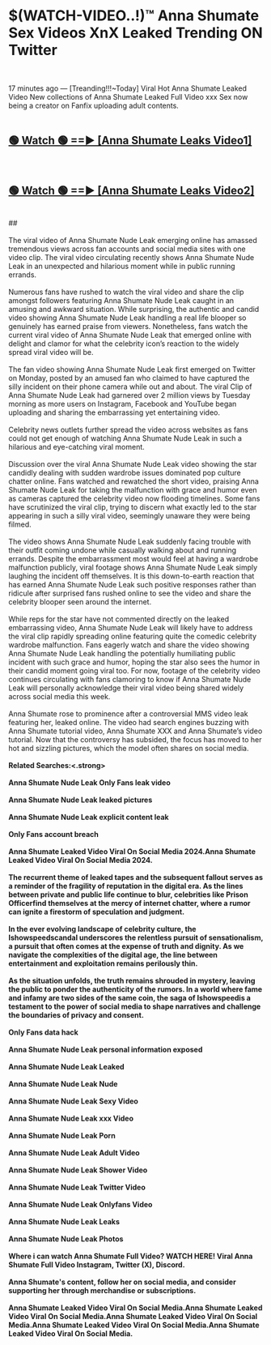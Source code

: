 # $(WATCH-VIDEO..!)™ Anna Shumate Sex Videos XnX Leaked Trending ON Twitter<br>
<br>

17 minutes ago — [Treanding!!!~Today] Viral Hot Anna Shumate Leaked Video New collections of Anna Shumate Leaked Full Video xxx Sex now being a creator on Fanfix uploading adult contents.
<br>
 <br>

##  <a href="https://best2vid.blogspot.com?title=Anna_Shumate">🟢 Watch 🟢 ==► [Anna Shumate Leaks Video1]</a><br>
  <br>

##  <a href="https://best2vid.blogspot.com?title=Anna_Shumate">🟢 Watch 🟢 ==► [Anna Shumate Leaks Video2]</a><br>
  <br>
  ##
  <br>
  <br>
The viral video of Anna Shumate Nude Leak emerging online has amassed tremendous views across fan accounts and social media sites with one video clip. The viral video circulating recently shows Anna Shumate Nude Leak in an unexpected and hilarious moment while in public running errands.
<br><br>
Numerous fans have rushed to watch the viral video and share the clip amongst followers featuring Anna Shumate Nude Leak caught in an amusing and awkward situation. While surprising, the authentic and candid video showing Anna Shumate Nude Leak handling a real life blooper so genuinely has earned praise from viewers. Nonetheless, fans watch the current viral video of Anna Shumate Nude Leak that emerged online with delight and clamor for what the celebrity icon’s reaction to the widely spread viral video will be.
<br><br>
The fan video showing Anna Shumate Nude Leak first emerged on Twitter on Monday, posted by an amused fan who claimed to have captured the silly incident on their phone camera while out and about. The viral Clip of Anna Shumate Nude Leak had garnered over 2 million views by Tuesday morning as more users on Instagram, Facebook and YouTube began uploading and sharing the embarrassing yet entertaining video.
<br><br>
Celebrity news outlets further spread the video across websites as fans could not get enough of watching Anna Shumate Nude Leak in such a hilarious and eye-catching viral moment.
<br><br>
Discussion over the viral Anna Shumate Nude Leak video showing the star candidly dealing with sudden wardrobe issues dominated pop culture chatter online. Fans watched and rewatched the short video, praising Anna Shumate Nude Leak for taking the malfunction with grace and humor even as cameras captured the celebrity video now flooding timelines. Some fans have scrutinized the viral clip, trying to discern what exactly led to the star appearing in such a silly viral video, seemingly unaware they were being filmed.
<br><br>
The video shows Anna Shumate Nude Leak suddenly facing trouble with their outfit coming undone while casually walking about and running errands. Despite the embarrassment most would feel at having a wardrobe malfunction publicly, viral footage shows Anna Shumate Nude Leak simply laughing the incident off themselves. It is this down-to-earth reaction that has earned Anna Shumate Nude Leak such positive responses rather than ridicule after surprised fans rushed online to see the video and share the celebrity blooper seen around the internet.
<br><br>
While reps for the star have not commented directly on the leaked embarrassing video, Anna Shumate Nude Leak will likely have to address the viral clip rapidly spreading online featuring quite the comedic celebrity wardrobe malfunction. Fans eagerly watch and share the video showing Anna Shumate Nude Leak handling the potentially humiliating public incident with such grace and humor, hoping the star also sees the humor in their candid moment going viral too. For now, footage of the celebrity video continues circulating with fans clamoring to know if Anna Shumate Nude Leak will personally acknowledge their viral video being shared widely across social media this week.
<br><br>
Anna Shumate rose to prominence after a controversial MMS video leak featuring her, leaked online. The video had search engines buzzing with Anna Shumate tutorial video, Anna Shumate XXX and Anna Shumate’s video tutorial. Now that the controversy has subsided, the focus has moved to her hot and sizzling pictures, which the model often shares on social media.
<br><br>
<strong>Related Searches:<.strong>
<br><br>
Anna Shumate Nude Leak Only Fans leak video
<br><br>
Anna Shumate Nude Leak leaked pictures
<br><br>
Anna Shumate Nude Leak explicit content leak
<br><br>
Only Fans account breach
<br><br>
Anna Shumate Leaked Video Viral On Social Media 2024.Anna Shumate Leaked Video Viral On Social Media 2024.
<br><br>
The recurrent theme of leaked tapes and the subsequent fallout serves as a reminder of the fragility of reputation in the digital era. As the lines between private and public life continue to blur, celebrities like Prison Officerfind themselves at the mercy of internet chatter, where a rumor can ignite a firestorm of speculation and judgment.
<br><br>
In the ever evolving landscape of celebrity culture, the Ishowspeedscandal underscores the relentless pursuit of sensationalism, a pursuit that often comes at the expense of truth and dignity. As we navigate the complexities of the digital age, the line between entertainment and exploitation remains perilously thin.
<br><br>
As the situation unfolds, the truth remains shrouded in mystery, leaving the public to ponder the authenticity of the rumors. In a world where fame and infamy are two sides of the same coin, the saga of Ishowspeedis a testament to the power of social media to shape narratives and challenge the boundaries of privacy and consent.
<br><br>
Only Fans data hack
<br><br>
Anna Shumate Nude Leak personal information exposed
<br><br>
Anna Shumate Nude Leak Leaked
<br><br>
Anna Shumate Nude Leak Nude
<br><br>
Anna Shumate Nude Leak Sexy Video
<br><br>
Anna Shumate Nude Leak xxx Video
<br><br>
Anna Shumate Nude Leak Porn
<br><br>
Anna Shumate Nude Leak Adult Video
<br><br>
Anna Shumate Nude Leak Shower Video
<br><br>
Anna Shumate Nude Leak Twitter Video
<br><br>
Anna Shumate Nude Leak Onlyfans Video
<br><br>
Anna Shumate Nude Leak Leaks
<br><br>
Anna Shumate Nude Leak Photos
<br><br>
Where i can watch Anna Shumate Full Video? WATCH HERE! Viral Anna Shumate Full Video Instagram, Twitter (X), Discord.
<br><br>
Anna Shumate's content, follow her on social media, and consider supporting her through merchandise or subscriptions.
<br><br>
Anna Shumate Leaked Video Viral On Social Media.Anna Shumate Leaked Video Viral On Social Media.Anna Shumate Leaked Video Viral On Social Media.Anna Shumate Leaked Video Viral On Social Media.Anna Shumate Leaked Video Viral On Social Media.
